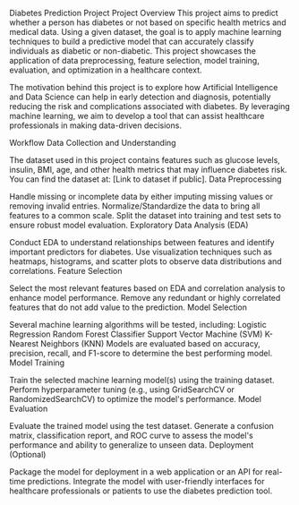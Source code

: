 Diabetes Prediction Project
Project Overview
This project aims to predict whether a person has diabetes or not based on specific health metrics and medical data. Using a given dataset, the goal is to apply machine learning techniques to build a predictive model that can accurately classify individuals as diabetic or non-diabetic. This project showcases the application of data preprocessing, feature selection, model training, evaluation, and optimization in a healthcare context.

The motivation behind this project is to explore how Artificial Intelligence and Data Science can help in early detection and diagnosis, potentially reducing the risk and complications associated with diabetes. By leveraging machine learning, we aim to develop a tool that can assist healthcare professionals in making data-driven decisions.

Workflow
Data Collection and Understanding

The dataset used in this project contains features such as glucose levels, insulin, BMI, age, and other health metrics that may influence diabetes risk.
You can find the dataset at: [Link to dataset if public].
Data Preprocessing

Handle missing or incomplete data by either imputing missing values or removing invalid entries.
Normalize/Standardize the data to bring all features to a common scale.
Split the dataset into training and test sets to ensure robust model evaluation.
Exploratory Data Analysis (EDA)

Conduct EDA to understand relationships between features and identify important predictors for diabetes.
Use visualization techniques such as heatmaps, histograms, and scatter plots to observe data distributions and correlations.
Feature Selection

Select the most relevant features based on EDA and correlation analysis to enhance model performance.
Remove any redundant or highly correlated features that do not add value to the prediction.
Model Selection

Several machine learning algorithms will be tested, including:
Logistic Regression
Random Forest Classifier
Support Vector Machine (SVM)
K-Nearest Neighbors (KNN)
Models are evaluated based on accuracy, precision, recall, and F1-score to determine the best performing model.
Model Training

Train the selected machine learning model(s) using the training dataset.
Perform hyperparameter tuning (e.g., using GridSearchCV or RandomizedSearchCV) to optimize the model's performance.
Model Evaluation

Evaluate the trained model using the test dataset.
Generate a confusion matrix, classification report, and ROC curve to assess the model's performance and ability to generalize to unseen data.
Deployment (Optional)

Package the model for deployment in a web application or an API for real-time predictions.
Integrate the model with user-friendly interfaces for healthcare professionals or patients to use the diabetes prediction tool.
